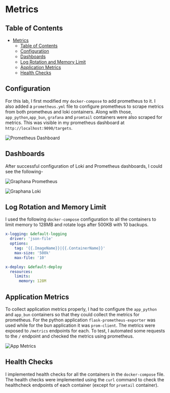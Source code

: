 # Metrics

## Table of Contents

- [Metrics](#metrics)
  - [Table of Contents](#table-of-contents)
  - [Configuration](#configuration)
  - [Dashboards](#dashboards)
  - [Log Rotation and Memory Limit](#log-rotation-and-memory-limit)
  - [Application Metrics](#application-metrics)
  - [Health Checks](#health-checks)

## Configuration

For this lab, I first modified my `docker-compose` to add prometheus to it. I also added a `prometheus.yml` file to configure prometheus to scrape metrics from both prometheus and loki containers. Along with those, `app_python`,`app_bun`, `grafana` and `promtail` containers were also scraped for metrics. This was visible in my prometheus dashboard at `http://localhost:9090/targets`.

![Prometheus Dashboard](https://i.postimg.cc/pLTJTKV6/image.png)

## Dashboards

After successful configuration of Loki and Prometheus dashboards, I could see the following-

![Graphana Prometheus](https://i.postimg.cc/Sj0LtPb2/image.png)

![Graphana Loki](https://i.postimg.cc/tgrMm9Ss/image.png)

## Log Rotation and Memory Limit

I used the following `docker-compose` configuration to all the containers to limit memory to 128MB and rotate logs after 500KB with 10 backups.

```yaml
x-logging: &default-logging
  driver: 'json-file'
  options:
    tag: '{{.ImageName}}|{{.ContainerName}}'
    max-size: '500k'
    max-file: '10'

x-deploy: &default-deploy
  resources:
    limits:
      memory: 128M
```

## Application Metrics

To collect application metrics properly, I had to configure the `app_python` and `app_bun` containers so that they could collect the metrics for prometheus. For the python application `flask-prometheus-exporter` was used while for the bun application it was `prom-client`. The metrics were exposed to `/metrics` endpoints for each. To test, I automated some requests to the `/` endpoint and checked the metrics using prometheus.

![App Metrics](https://i.postimg.cc/QtsbjwFp/image.png)

## Health Checks

I implemented health checks for all the containers in the `docker-compose` file. The health checks were implemented using the `curl` command to check the healthcheck endpoints of each container (except for `promtail` container).
